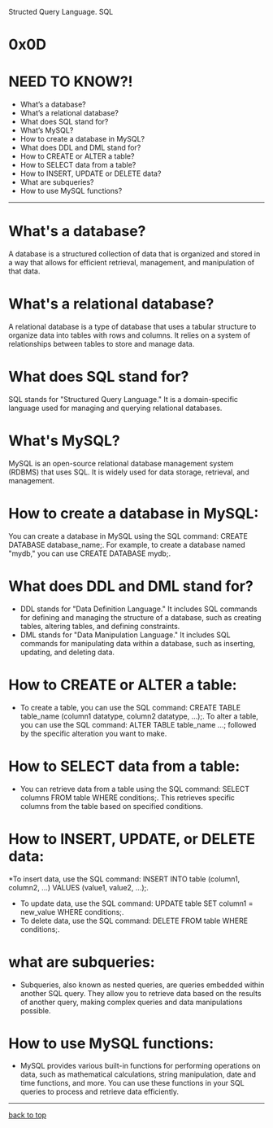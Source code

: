Structed Query Language.
SQL
# 0x0D


# NEED TO KNOW?!
* What’s a database?
* What’s a relational database?
* What does SQL stand for?
* What’s MySQL?
* How to create a database in MySQL?
* What does DDL and DML stand for?
* How to CREATE or ALTER a table?
* How to SELECT data from a table?
* How to INSERT, UPDATE or DELETE data?
* What are subqueries?
* How to use MySQL functions?
-------------------------------------------

# What's a database?

A database is a structured collection of data that is organized and stored in a way that allows for efficient retrieval, management, and manipulation of that data.

# What's a relational database?

A relational database is a type of database that uses a tabular structure to organize data into tables with rows and columns. It relies on a system of relationships between tables to store and manage data.

# What does SQL stand for?

SQL stands for "Structured Query Language." It is a domain-specific language used for managing and querying relational databases.

# What's MySQL?

MySQL is an open-source relational database management system (RDBMS) that uses SQL. It is widely used for data storage, retrieval, and management.

# How to create a database in MySQL:

You can create a database in MySQL using the SQL command: CREATE DATABASE database_name;. For example, to create a database named "mydb," you can use CREATE DATABASE mydb;.

# What does DDL and DML stand for?
  * DDL stands for "Data Definition Language." It includes SQL commands for defining and managing the structure of a database, such as creating tables, altering tables, and defining constraints.
  * DML stands for "Data Manipulation Language." It includes SQL commands for manipulating data within a database, such as inserting, updating, and deleting data.

# How to CREATE or ALTER a table:
  * To create a table, you can use the SQL command: CREATE TABLE table_name (column1 datatype, column2 datatype, ...);.
  To alter a table, you can use the SQL command: ALTER TABLE table_name ...; followed by the specific alteration you want to make.

# How to SELECT data from a table:
  * You can retrieve data from a table using the SQL command: SELECT columns FROM table WHERE conditions;. This retrieves specific columns from the table based on specified conditions.

# How to INSERT, UPDATE, or DELETE data:
  *To insert data, use the SQL command: INSERT INTO table (column1, column2, ...) VALUES (value1, value2, ...);.
  *  To update data, use the SQL command: UPDATE table SET column1 = new_value WHERE conditions;.
  *  To delete data, use the SQL command: DELETE FROM table WHERE conditions;.

# what are subqueries:
  * Subqueries, also known as nested queries, are queries embedded within another SQL query. They allow you to retrieve data based on the results of another query, making complex queries and data manipulations possible.

# How to use MySQL functions:
  * MySQL provides various built-in functions for performing operations on data, such as mathematical calculations, string manipulation, date and time functions, and more. You can use these functions in your SQL queries to process and retrieve data efficiently.
--------------------------------------------------
[back to top](#0x0D)
